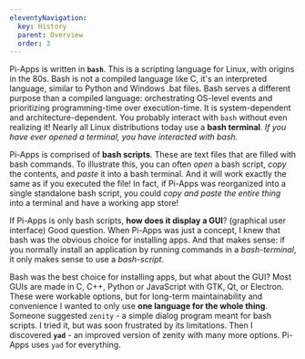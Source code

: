 ```yaml
---
eleventyNavigation:
  key: History
  parent: Overview
  order: 3
---
```


Pi-Apps is written in **`bash`**. This is a scripting language for Linux, with origins in the 80s. Bash is not a compiled language like C, it's an interpreted language, similar to Python and Windows .bat files. Bash serves a different purpose than a compiled language: orchestrating OS-level events and prioritizing programming-time over execution-time. It is system-dependent and architecture-dependent. You probably interact with `bash` without even realizing it! Nearly all Linux distributions today use a **bash terminal**. *If you have ever opened a terminal, you have interacted with bash.*

Pi-Apps is comprised of **bash scripts**. These are text files that are filled with bash commands. To illustrate this, you can often *open* a bash script, *copy* the contents, and *paste* it into a bash terminal. And it will work exactly the same as if you executed the file! In fact, if Pi-Apps was reorganized into a single standalone bash script, you could *copy and paste the entire thing* into a terminal and have a working app store!

If Pi-Apps is only bash scripts, **how does it display a GUI**? (graphical user interface) Good question. When Pi-Apps was just a concept, I knew that bash was the obvious choice for installing apps. And that makes sense: if you normally install an application by running commands in a *bash-terminal*, it only makes sense to use a *bash-script*.

Bash was the best choice for installing apps, but what about the GUI? Most GUIs are made in C, C++, Python or JavaScript with GTK, Qt, or Electron. These were workable options, but for long-term maintainability and convenience I wanted to only use **one language for the whole thing**. Someone suggested `zenity` - a simple dialog program meant for bash scripts. I tried it, but was soon frustrated by its limitations. Then I discovered **`yad`** - an improved version of zenity with many more options. Pi-Apps uses `yad` for everything.
